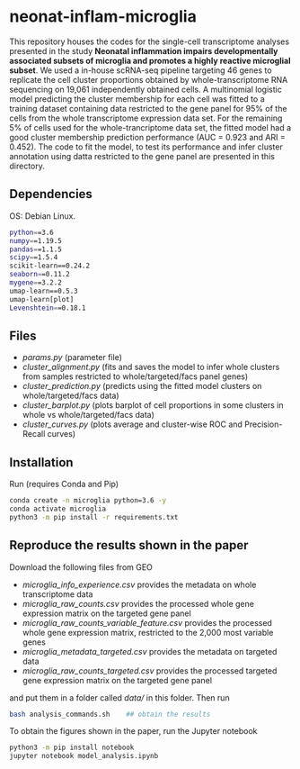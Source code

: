 # neonat-inflam-microglia

This repository houses the codes for the single-cell transcriptome analyses presented in the study **Neonatal inflammation impairs developmentally associated subsets of microglia and promotes a highly reactive microglial subset**. We used a in-house scRNA-seq pipeline targeting 46 genes to replicate the cell cluster proportions obtained by whole-transcriptome RNA sequencing on 19,061 independently obtained cells. A multinomial logistic model predicting the cluster membership for each cell was fitted to a training dataset containing data restricted to the gene panel for 95% of the cells from the whole transcriptome expression data set. For the remaining 5% of cells used for the whole-trancriptome data set, the fitted model had a good cluster membership prediction performance (AUC = 0.923 and ARI = 0.452). The code to fit the model, to test its performance and infer cluster annotation using datta restricted to the gene panel are presented in this directory.

## Dependencies

OS: Debian Linux.

```bash
python==3.6
numpy==1.19.5
pandas==1.1.5
scipy==1.5.4
scikit-learn==0.24.2
seaborn==0.11.2
mygene==3.2.2
umap-learn==0.5.3
umap-learn[plot]
Levenshtein==0.18.1
```

## Files

+ *params.py* (parameter file)
+ *cluster_alignment.py* (fits and saves the model to infer whole clusters from samples restricted to whole/targeted/facs panel genes)
+ *cluster_prediction.py* (predicts using the fitted model clusters on whole/targeted/facs data)
+ *cluster_barplot.py* (plots barplot of cell proportions in some clusters in whole vs whole/targeted/facs data)
+ *cluster_curves.py* (plots average and cluster-wise ROC and Precision-Recall curves)

## Installation 

Run (requires Conda and Pip)

```bash
conda create -n microglia python=3.6 -y
conda activate microglia
python3 -m pip install -r requirements.txt
```

## Reproduce the results shown in the paper

Download the following files from GEO

+ *microglia_info_experience.csv* provides the metadata on whole transcriptome data
+ *microglia_raw_counts.csv* provides the processed whole gene expression matrix on the targeted gene panel
+ *microglia_raw_counts_variable_feature.csv* provides the processed whole gene expression matrix, restricted to the 2,000 most variable genes
+ *microglia_metadata_targeted.csv* provides the metadata on targeted data
+ *microglia_raw_counts_targeted.csv* provides the processed targeted gene expression matrix on the targeted gene panel

and put them in a folder called *data/* in this folder. Then run

```bash
bash analysis_commands.sh    ## obtain the results
```

To obtain the figures shown in the paper, run the Jupyter notebook

```bash
python3 -m pip install notebook
jupyter notebook model_analysis.ipynb
```
